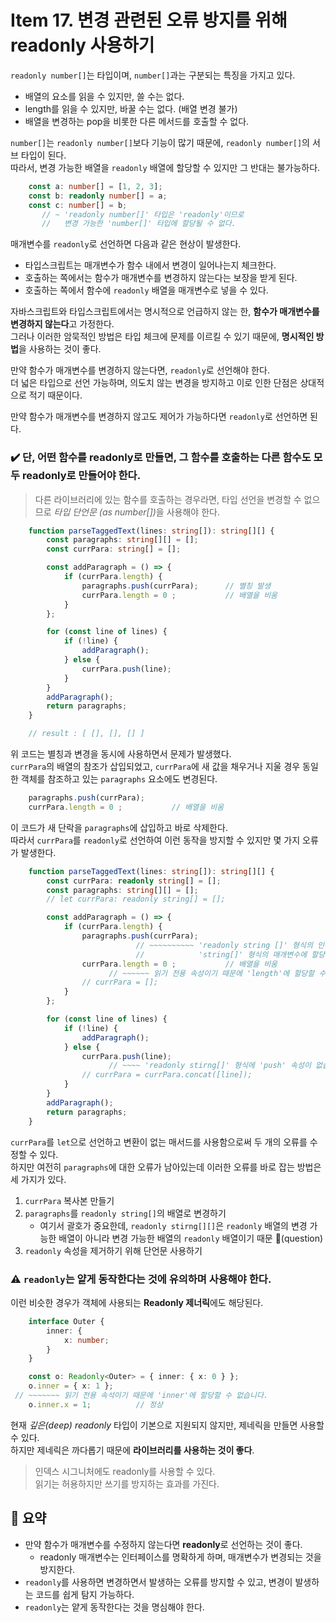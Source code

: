 # Item 17. 변경 관련된 오류 방지를 위해 readonly 사용하기
`readonly number[]`는 타입이며, `number[]`과는 구분되는 특징을 가지고 있다.

- 배열의 요소를 읽을 수 있지만, 쓸 수는 없다.
- length를 읽을 수 있지만, 바꿀 수는 없다. (배열 변경 불가)
- 배열을 변경하는 pop을 비롯한 다른 메서드를 호출할 수 없다.

`number[]`는 `readonly number[]`보다 기능이 많기 때문에, `readonly number[]`의 서브 타입이 된다.  
따라서, 변경 가능한 배열을 `readonly` 배열에 할당할 수 있지만 그 반대는 불가능하다.  
  
```typescript
    const a: number[] = [1, 2, 3];
    const b: readonly number[] = a;
    const c: number[] = b;
       // ~ 'readonly number[]' 타입은 'readonly'이므로
       //   변경 가능한 'number[]' 타입에 할당될 수 없다.
```
  
매개변수를 `readonly`로 선언하면 다음과 같은 현상이 발생한다.
- 타입스크립트는 매개변수가 함수 내에서 변경이 일어나는지 체크한다.
- 호출하는 쪽에서는 함수가 매개변수를 변경하지 않는다는 보장을 받게 된다.
- 호출하는 쪽에서 함수에 `readonly` 배열을 매개변수로 넣을 수 있다.

자바스크립트와 타입스크립트에서는 명시적으로 언급하지 않는 한, **함수가 매개변수를 변경하지 않는다**고 가정한다.  
그러나 이러한 암묵적인 방법은 타입 체크에 문제를 이르킬 수 있기 때문에, **명시적인 방법**을 사용하는 것이 좋다.  
  
만약 함수가 매개변수를 변경하지 않는다면, `readonly`로 선언해야 한다.  
더 넓은 타입으로 선언 가능하며, 의도치 않는 변경을 방지하고 이로 인한 단점은 상대적으로 적기 때문이다.  
  
만약 함수가 매개변수를 변경하지 않고도 제어가 가능하다면 `readonly`로 선언하면 된다.
### ✔️ 단, 어떤 함수를 readonly로 만들면, 그 함수를 호출하는 다른 함수도 모두 readonly로 만들어야 한다.
  
> 다른 라이브러리에 있는 함수를 호출하는 경우라면, 타입 선언을 변경할 수 없으므로 <i>타입 단언문 (as number[])</i>을 사용해야 한다.  

```typescript
    function parseTaggedText(lines: string[]): string[][] {
        const paragraphs: string[][] = [];
        const currPara: string[] = [];

        const addParagraph = () => {
            if (currPara.length) {
                paragraphs.push(currPara);      // 별칭 발생
                currPara.length = 0 ;           // 배열을 비움
            }
        };

        for (const line of lines) {
            if (!line) {
                addParagraph();
            } else {
                currPara.push(line);
            }
        }
        addParagraph();
        return paragraphs;
    }

    // result : [ [], [], [] ]
```
위 코드는 별칭과 변경을 동시에 사용하면서 문제가 발생했다.  
`currPara`의 배열의 참조가 삽입되었고, `currPara`에 새 값을 채우거나 지울 경우 동일한 객체를 참조하고 있는 `paragraphs` 요소에도 변경된다.  
  
```typescript
    paragraphs.push(currPara);
    currPara.length = 0 ;           // 배열을 비움
```
이 코드가 새 단락을 `paragraphs`에 삽입하고 바로 삭제한다.  
따라서 `currPara`를 `readonly`로 선언하여 이런 동작을 방지할 수 있지만 몇 가지 오류가 발생한다.
  
```typescript
    function parseTaggedText(lines: string[]): string[][] {
        const currPara: readonly string[] = [];
        const paragraphs: string[][] = [];
        // let currPara: readonly string[] = [];

        const addParagraph = () => {
            if (currPara.length) {
                paragraphs.push(currPara);
                            // ~~~~~~~~~~ 'readonly string []' 형식의 인수는
                            //            'string[]' 형식의 매개변수에 할당될 수 없습니다.
                currPara.length = 0 ;           // 배열을 비움
                      // ~~~~~~ 읽기 전용 속성이기 때문에 'length'에 할당할 수 없습니다.
                // currPara = [];
            }
        };

        for (const line of lines) {
            if (!line) {
                addParagraph();
            } else {
                currPara.push(line);
                      // ~~~~ 'readonly stirng[]' 형식에 'push' 속성이 없습니다.
                // currPara = currPara.concat([line]);
            }
        }
        addParagraph();
        return paragraphs;
    }
```
`currPara`를 `let`으로 선언하고 변환이 없는 매서드를 사용함으로써 두 개의 오류를 수정할 수 있다.  
하지만 여전히 `paragraphs`에 대한 오류가 남아있는데 이러한 오류를 바로 잡는 방법은 세 가지가 있다.
1. `currPara` 복사본 만들기
2. `paragraphs`를 `readonly string[]`의 배열로 변경하기
   - 여기서 괄호가 중요한데, `readonly stirng[][]`은 `readonly` 배열의 변경 가능한 배열이 아니라 변경 가능한 배열의 `readonly` 배열이기 때문 🤔(question)
3. `readonly` 속성을 제거하기 위해 단언문 사용하기

### ⚠️ `readonly`는 얕게 동작한다는 것에 유의하며 사용해야 한다.
이런 비슷한 경우가 객체에 사용되는 **Readonly 제너릭**에도 해당된다.  
```typescript
    interface Outer {
        inner: {
            x: number;
        }
    }

    const o: Readonly<Outer> = { inner: { x: 0 } };
    o.inner = { x: 1 };
 // ~~~~~~~ 읽기 전용 속석이기 때문에 'inner'에 할당할 수 없습니다.
    o.inner.x = 1;          // 정상
```
현재 *깊은(deep) readonly* 타입이 기본으로 지원되지 않지만, 제네릭을 만들면 사용할 수 있다.  
하지만 제네릭은 까다롭기 때문에 **라이브러리를 사용하는 것이 좋다**.  
> 인덱스 시그니처에도 readonly를 사용할 수 있다.  
> 읽기는 허용하지만 쓰기를 방지하는 효과를 가진다.  

## 📝 요약
- 만약 함수가 매개변수를 수정하지 않는다면 **readonly**로 선언하는 것이 좋다.
  - readonly 매개변수는 인터페이스를 명확하게 하며, 매개변수가 변경되는 것을 방지한다.
- `readonly`를 사용하면 변경하면서 발생하는 오류를 방지할 수 있고, 변경이 발생하는 코드를 쉽게 탐지 가능하다.
- `readonly`는 얕게 동작한다는 것을 명심해야 한다.
